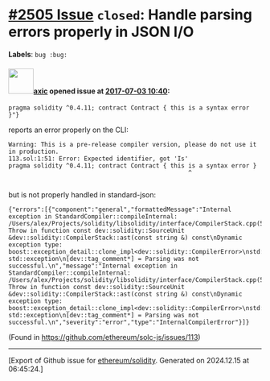 # [\#2505 Issue](https://github.com/ethereum/solidity/issues/2505) `closed`: Handle parsing errors properly in JSON I/O
**Labels**: `bug :bug:`


#### <img src="https://avatars.githubusercontent.com/u/20340?v=4" width="50">[axic](https://github.com/axic) opened issue at [2017-07-03 10:40](https://github.com/ethereum/solidity/issues/2505):

```
pragma solidity ^0.4.11; contract Contract { this is a syntax error }"}
```

reports an error properly on the CLI:
```
Warning: This is a pre-release compiler version, please do not use it in production.
113.sol:1:51: Error: Expected identifier, got 'Is'
pragma solidity ^0.4.11; contract Contract { this is a syntax error }
                                                  ^


```

but is not properly handled in standard-json:

```
{"errors":[{"component":"general","formattedMessage":"Internal exception in StandardCompiler::compileInternal: /Users/alex/Projects/solidity/libsolidity/interface/CompilerStack.cpp(508): Throw in function const dev::solidity::SourceUnit &dev::solidity::CompilerStack::ast(const string &) const\nDynamic exception type: boost::exception_detail::clone_impl<dev::solidity::CompilerError>\nstd::exception::what: std::exception\n[dev::tag_comment*] = Parsing was not successful.\n","message":"Internal exception in StandardCompiler::compileInternal: /Users/alex/Projects/solidity/libsolidity/interface/CompilerStack.cpp(508): Throw in function const dev::solidity::SourceUnit &dev::solidity::CompilerStack::ast(const string &) const\nDynamic exception type: boost::exception_detail::clone_impl<dev::solidity::CompilerError>\nstd::exception::what: std::exception\n[dev::tag_comment*] = Parsing was not successful.\n","severity":"error","type":"InternalCompilerError"}]}
```

(Found in https://github.com/ethereum/solc-js/issues/113)




-------------------------------------------------------------------------------



[Export of Github issue for [ethereum/solidity](https://github.com/ethereum/solidity). Generated on 2024.12.15 at 06:45:24.]
